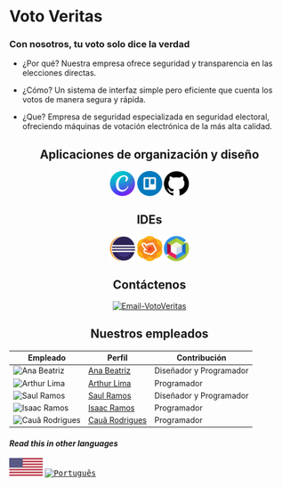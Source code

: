 # Voto Veritas
### Con nosotros, tu voto solo dice la verdad

- ¿Por qué? Nuestra empresa ofrece seguridad y transparencia en las elecciones directas.

- ¿Cómo? Un sistema de interfaz simple pero eficiente que cuenta los votos de manera segura y rápida.

- ¿Que? Empresa de seguridad especializada en seguridad electoral, ofreciendo máquinas de votación electrónica de la más alta calidad.

<div align="center">

## Aplicaciones de organización y diseño
  
  <img align= "center" alt="VotoVeritas-Canva" height="45" width="45" src="https://github.com/VotoVeritas/VotoVeritas/blob/main/Imagens/Canva.png">
<img align= "center" alt="VotoVeritas-Trello" height="45" width="45" src="https://github.com/VotoVeritas/VotoVeritas/blob/main/Imagens/Trello.png">
<img align= "center" alt="VotoVeritas-Github" height="45" width="45" src="https://github.com/VotoVeritas/VotoVeritas/blob/main/Imagens/GitHub.png">
  
## IDEs
<img align= "center" alt="VotoVeritas-Eclipse" height="45" width="45" src="https://github.com/VotoVeritas/VotoVeritas/blob/main/Imagens/Eclipse.png">
<img align= "center" alt="VotoVeritas-SceneB" height="45" width="45" src="https://github.com/VotoVeritas/VotoVeritas/blob/main/Imagens/SceneB.png">
<img align= "center" alt="VotoVeritas-NetBeans" height="45" width="45" src="https://github.com/VotoVeritas/VotoVeritas/blob/main/Imagens/Netbeans.png">

## Contáctenos

  <a target="_blank" href="mailto:votoveritas@gmail.com"> <img height="30" width="120" alt="Email-VotoVeritas" src="https://img.shields.io/badge/Gmail-D14836?style=for-the-badge&logo=gmail&logoColor=white"/></a>

## Nuestros empleados

| Empleado          | Perfil               | Contribución         |
|-------------------|----------------------|----------------------|
| <img src="https://avatars.githubusercontent.com/AnaBeatrizCarvalhoMenezes" alt="Ana Beatriz" width="45" height="45"> | [Ana Beatriz](https://github.com/AnaBeatrizCarvalhoMenezes) | Diseñador y Programador |
| <img src="https://avatars.githubusercontent.com/Arthur-Lima07" alt="Arthur Lima" width="45" height="45"> | [Arthur Lima](https://github.com/Arthur-Lima07) | Programador |
| <img src="https://avatars.githubusercontent.com/hattasho" alt="Saul Ramos" width="45" height="45"> | [Saul Ramos](https://github.com/hattasho) | Diseñador y Programador |
| <img src="https://avatars.githubusercontent.com/IsaacMaf" alt="Isaac Ramos" width="45" height="45"> | [Isaac Ramos](https://github.com/IsaacMaf) | Programador |
| <img src="https://avatars.githubusercontent.com/CauaRodrigues08" alt="Cauã Rodrigues" width="45" height="45"> | [Cauã Rodrigues](https://github.com/CauaRodrigues08) | Programador |

</div>

#### _Read this in other languages_
<kbd>[<img title="Ensglish" alt="Inglês" src="https://github.com/hampusborgos/country-flags/blob/main/png250px/us.png" width="60">](README.eng.md)</kbd>
<kbd>[<img title="Portuguese" alt="Português" src="https://www.countryflags.com/wp-content/uploads/brazil-flag-png-large.png" width="60">](README.pt_br.md)</kbd>
